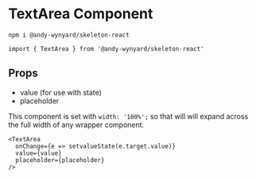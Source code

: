 # TextArea Component

`npm i @andy-wynyard/skeleton-react`

`import { TextArea } from '@andy-wynyard/skeleton-react'`

## Props

- value (for use with state)
- placeholder

This component is set with `width: '100%';` so that will will expand across the full width of any wrapper component.

```
<TextArea
  onChange={e => setvalueState(e.target.value)}
  value={value}
  placeholder={placeholder}
/>
```

